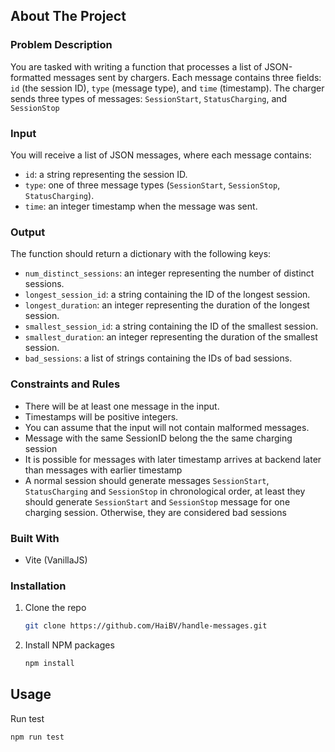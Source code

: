 
## About The Project

### Problem Description

You are tasked with writing a function that processes a list of JSON-formatted messages sent by chargers. Each message contains three fields: `id` (the session ID), `type` (message type), and `time` (timestamp). The charger sends three types of messages: `SessionStart`, `StatusCharging`, and `SessionStop`

### Input

You will receive a list of JSON messages, where each message contains:

* `id`: a string representing the session ID.
* `type`: one of three message types (`SessionStart`, `SessionStop`, `StatusCharging`).
* `time`: an integer timestamp when the message was sent.

### Output

The function should return a dictionary with the following keys:

* `num_distinct_sessions`: an integer representing the number of distinct sessions.
* `longest_session_id`: a string containing the ID of the longest session.
* `longest_duration`: an integer representing the duration of the longest session.
* `smallest_session_id`: a string containing the ID of the smallest session.
* `smallest_duration`: an integer representing the duration of the smallest session.
* `bad_sessions`: a list of strings containing the IDs of bad sessions.

### Constraints and Rules

* There will be at least one message in the input.
* Timestamps will be positive integers.
* You can assume that the input will not contain malformed messages.
* Message with the same SessionID belong the the same charging session
* It is possible for messages with later timestamp arrives at backend later than messages with earlier timestamp
* A normal session should generate messages `SessionStart`, `StatusCharging` and `SessionStop` in chronological order, at least they should generate `SessionStart` and `SessionStop` message for one charging session. Otherwise, they are considered bad sessions

### Built With

* Vite (VanillaJS)

### Installation

1. Clone the repo

   ```sh
   git clone https://github.com/HaiBV/handle-messages.git
   ```

2. Install NPM packages

   ```sh
   npm install
   ```

## Usage

Run test

```sh
npm run test
```
